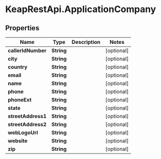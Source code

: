# KeapRestApi.ApplicationCompany

## Properties

Name | Type | Description | Notes
------------ | ------------- | ------------- | -------------
**callerIdNumber** | **String** |  | [optional] 
**city** | **String** |  | [optional] 
**country** | **String** |  | [optional] 
**email** | **String** |  | [optional] 
**name** | **String** |  | [optional] 
**phone** | **String** |  | [optional] 
**phoneExt** | **String** |  | [optional] 
**state** | **String** |  | [optional] 
**streetAddress1** | **String** |  | [optional] 
**streetAddress2** | **String** |  | [optional] 
**webLogoUrl** | **String** |  | [optional] 
**website** | **String** |  | [optional] 
**zip** | **String** |  | [optional] 


